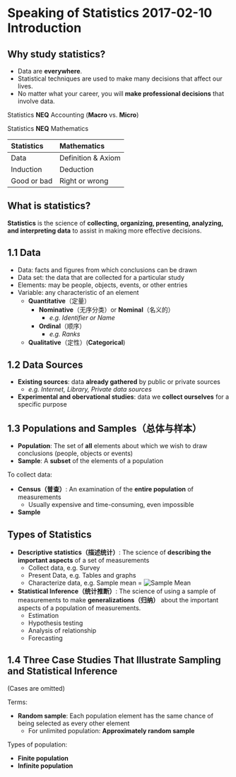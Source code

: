 # Speaking of Statistics 2017-02-10 Introduction

## Why study statistics?

- Data are **everywhere**.
- Statistical techniques are used to make many decisions that affect our lives.
- No matter what your career, you will **make professional decisions** that involve data.

Statistics **NEQ** Accounting (**Macro** vs. **Micro**)

Statistics **NEQ** Mathematics

| Statistics  | Mathematics        |
| :---------- | :----------------- |
| Data        | Definition & Axiom |
| Induction   | Deduction          |
| Good or bad | Right or wrong     |

## What is statistics?

**Statistics** is the science of **collecting, organizing, presenting, analyzing, and interpreting data** to assist in making more effective decisions.

## 1.1 Data

- Data: facts and figures from which conclusions can be drawn
- Data set: the data that are collected for a particular study
- Elements: may be people, objects, events, or other entries
- Variable: any characteristic of an element
  - **Quantitative**（定量）
    - **Nominative**（无序分类）or **Nominal**（名义的）
      - _e.g. Identifier or Name_
    - **Ordinal**（顺序）
      - _e.g. Ranks_
  - **Qualitative**（定性）(**Categorical**)

## 1.2 Data Sources

- **Existing sources**: data **already gathered** by public or private sources
  - _e.g. Internet, Library, Private data sources_
- **Experimental and obervational studies**: data we **collect ourselves** for a specific purpose

## 1.3 Populations and Samples（总体与样本）

- **Population**: The set of **all** elements about which we wish to draw conclusions (people, objects or events)
- **Sample**: A **subset** of the elements of a population

To collect data:

- **Census（普查）**: An examination of the **entire population** of measurements
  - Usually expensive and time-consuming, even impossible
- **Sample**

## Types of Statistics

- **Descriptive statistics（描述统计）**: The science of **describing the important aspects** of a set of measurements
  - Collect data, e.g. Survey
  - Present Data, e.g. Tables and graphs
  - Characterize data, e.g. Sample mean = ![Sample Mean](https://latex.codecogs.com/svg.latex?\sum{\frac{X_i}{n}})
- **Statistical Inference（统计推断）**: The science of using a sample of measurements to make **generalizations（归纳）** about the important aspects of a population of measurements.
  - Estimation
  - Hypothesis testing
  - Analysis of relationship
  - Forecasting

## 1.4 Three Case Studies That Illustrate Sampling and Statistical Inference

(Cases are omitted)

Terms:

- **Random sample**: Each population element has the same chance of being selected as every other element
  - For unlimited population: **Approximately random sample**

Types of population:

- **Finite population**
- **Infinite population**
